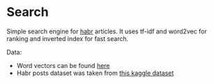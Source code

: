 # Search
Simple search engine for [habr](https://habr.com) articles.
It uses tf-idf and word2vec for ranking and inverted index for fast search.

Data:
- Word vectors can be found [here](https://fasttext.cc/docs/en/crawl-vectors.html)
- Habr posts dataset was taken from [this kaggle dataset](https://www.kaggle.com/leadness/posts-from-habrcom)

